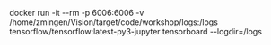 docker run -it --rm -p 6006:6006 -v /home/zmingen/Vision/target/code/workshop/logs:/logs  tensorflow/tensorflow:latest-py3-jupyter tensorboard --logdir=/logs
